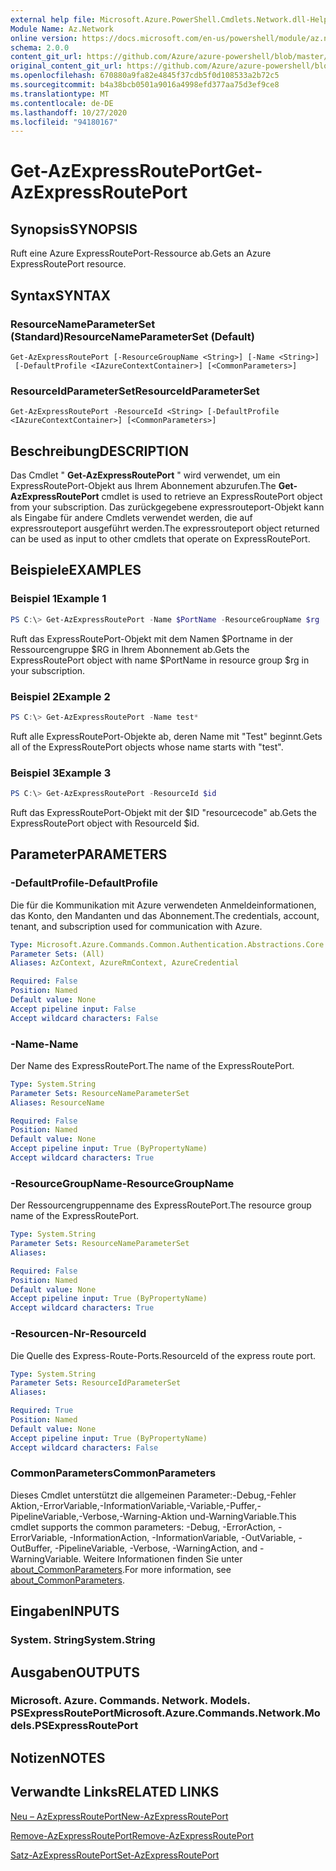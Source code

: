 ```yaml
---
external help file: Microsoft.Azure.PowerShell.Cmdlets.Network.dll-Help.xml
Module Name: Az.Network
online version: https://docs.microsoft.com/en-us/powershell/module/az.network/get-azexpressrouteport
schema: 2.0.0
content_git_url: https://github.com/Azure/azure-powershell/blob/master/src/Network/Network/help/Get-AzExpressRoutePort.md
original_content_git_url: https://github.com/Azure/azure-powershell/blob/master/src/Network/Network/help/Get-AzExpressRoutePort.md
ms.openlocfilehash: 670880a9fa82e4845f37cdb5f0d108533a2b72c5
ms.sourcegitcommit: b4a38bcb0501a9016a4998efd377aa75d3ef9ce8
ms.translationtype: MT
ms.contentlocale: de-DE
ms.lasthandoff: 10/27/2020
ms.locfileid: "94180167"
---
```

# <span data-ttu-id="8eaff-101">Get-AzExpressRoutePort</span><span class="sxs-lookup"><span data-stu-id="8eaff-101">Get-AzExpressRoutePort</span></span>

## <span data-ttu-id="8eaff-102">Synopsis</span><span class="sxs-lookup"><span data-stu-id="8eaff-102">SYNOPSIS</span></span>
<span data-ttu-id="8eaff-103">Ruft eine Azure ExpressRoutePort-Ressource ab.</span><span class="sxs-lookup"><span data-stu-id="8eaff-103">Gets an Azure ExpressRoutePort resource.</span></span>

## <span data-ttu-id="8eaff-104">Syntax</span><span class="sxs-lookup"><span data-stu-id="8eaff-104">SYNTAX</span></span>

### <span data-ttu-id="8eaff-105">ResourceNameParameterSet (Standard)</span><span class="sxs-lookup"><span data-stu-id="8eaff-105">ResourceNameParameterSet (Default)</span></span>
```
Get-AzExpressRoutePort [-ResourceGroupName <String>] [-Name <String>]
 [-DefaultProfile <IAzureContextContainer>] [<CommonParameters>]
```

### <span data-ttu-id="8eaff-106">ResourceIdParameterSet</span><span class="sxs-lookup"><span data-stu-id="8eaff-106">ResourceIdParameterSet</span></span>
```
Get-AzExpressRoutePort -ResourceId <String> [-DefaultProfile <IAzureContextContainer>] [<CommonParameters>]
```

## <span data-ttu-id="8eaff-107">Beschreibung</span><span class="sxs-lookup"><span data-stu-id="8eaff-107">DESCRIPTION</span></span>
<span data-ttu-id="8eaff-108">Das Cmdlet " **Get-AzExpressRoutePort** " wird verwendet, um ein ExpressRoutePort-Objekt aus Ihrem Abonnement abzurufen.</span><span class="sxs-lookup"><span data-stu-id="8eaff-108">The **Get-AzExpressRoutePort** cmdlet is used to retrieve an ExpressRoutePort object from your subscription.</span></span> <span data-ttu-id="8eaff-109">Das zurückgegebene expressrouteport-Objekt kann als Eingabe für andere Cmdlets verwendet werden, die auf expressrouteport ausgeführt werden.</span><span class="sxs-lookup"><span data-stu-id="8eaff-109">The expressrouteport object returned can be used as input to other cmdlets that operate on ExpressRoutePort.</span></span>

## <span data-ttu-id="8eaff-110">Beispiele</span><span class="sxs-lookup"><span data-stu-id="8eaff-110">EXAMPLES</span></span>

### <span data-ttu-id="8eaff-111">Beispiel 1</span><span class="sxs-lookup"><span data-stu-id="8eaff-111">Example 1</span></span>
```powershell
PS C:\> Get-AzExpressRoutePort -Name $PortName -ResourceGroupName $rg
```

<span data-ttu-id="8eaff-112">Ruft das ExpressRoutePort-Objekt mit dem Namen $Portname in der Ressourcengruppe $RG in Ihrem Abonnement ab.</span><span class="sxs-lookup"><span data-stu-id="8eaff-112">Gets the ExpressRoutePort object with name $PortName in resource group $rg in your subscription.</span></span>

### <span data-ttu-id="8eaff-113">Beispiel 2</span><span class="sxs-lookup"><span data-stu-id="8eaff-113">Example 2</span></span>
```powershell
PS C:\> Get-AzExpressRoutePort -Name test*
```

<span data-ttu-id="8eaff-114">Ruft alle ExpressRoutePort-Objekte ab, deren Name mit "Test" beginnt.</span><span class="sxs-lookup"><span data-stu-id="8eaff-114">Gets all of the ExpressRoutePort objects whose name starts with "test".</span></span>

### <span data-ttu-id="8eaff-115">Beispiel 3</span><span class="sxs-lookup"><span data-stu-id="8eaff-115">Example 3</span></span>
```powershell
PS C:\> Get-AzExpressRoutePort -ResourceId $id
```

<span data-ttu-id="8eaff-116">Ruft das ExpressRoutePort-Objekt mit der $ID "resourcecode" ab.</span><span class="sxs-lookup"><span data-stu-id="8eaff-116">Gets the ExpressRoutePort object with ResourceId $id.</span></span> 

## <span data-ttu-id="8eaff-117">Parameter</span><span class="sxs-lookup"><span data-stu-id="8eaff-117">PARAMETERS</span></span>

### <span data-ttu-id="8eaff-118">-DefaultProfile</span><span class="sxs-lookup"><span data-stu-id="8eaff-118">-DefaultProfile</span></span>
<span data-ttu-id="8eaff-119">Die für die Kommunikation mit Azure verwendeten Anmeldeinformationen, das Konto, den Mandanten und das Abonnement.</span><span class="sxs-lookup"><span data-stu-id="8eaff-119">The credentials, account, tenant, and subscription used for communication with Azure.</span></span>

```yaml
Type: Microsoft.Azure.Commands.Common.Authentication.Abstractions.Core.IAzureContextContainer
Parameter Sets: (All)
Aliases: AzContext, AzureRmContext, AzureCredential

Required: False
Position: Named
Default value: None
Accept pipeline input: False
Accept wildcard characters: False
```

### <span data-ttu-id="8eaff-120">-Name</span><span class="sxs-lookup"><span data-stu-id="8eaff-120">-Name</span></span>
<span data-ttu-id="8eaff-121">Der Name des ExpressRoutePort.</span><span class="sxs-lookup"><span data-stu-id="8eaff-121">The name of the ExpressRoutePort.</span></span>

```yaml
Type: System.String
Parameter Sets: ResourceNameParameterSet
Aliases: ResourceName

Required: False
Position: Named
Default value: None
Accept pipeline input: True (ByPropertyName)
Accept wildcard characters: True
```

### <span data-ttu-id="8eaff-122">-ResourceGroupName</span><span class="sxs-lookup"><span data-stu-id="8eaff-122">-ResourceGroupName</span></span>
<span data-ttu-id="8eaff-123">Der Ressourcengruppenname des ExpressRoutePort.</span><span class="sxs-lookup"><span data-stu-id="8eaff-123">The resource group name of the ExpressRoutePort.</span></span>

```yaml
Type: System.String
Parameter Sets: ResourceNameParameterSet
Aliases:

Required: False
Position: Named
Default value: None
Accept pipeline input: True (ByPropertyName)
Accept wildcard characters: True
```

### <span data-ttu-id="8eaff-124">-Resourcen-Nr</span><span class="sxs-lookup"><span data-stu-id="8eaff-124">-ResourceId</span></span>
<span data-ttu-id="8eaff-125">Die Quelle des Express-Route-Ports.</span><span class="sxs-lookup"><span data-stu-id="8eaff-125">ResourceId of the express route port.</span></span>

```yaml
Type: System.String
Parameter Sets: ResourceIdParameterSet
Aliases:

Required: True
Position: Named
Default value: None
Accept pipeline input: True (ByPropertyName)
Accept wildcard characters: False
```

### <span data-ttu-id="8eaff-126">CommonParameters</span><span class="sxs-lookup"><span data-stu-id="8eaff-126">CommonParameters</span></span>
<span data-ttu-id="8eaff-127">Dieses Cmdlet unterstützt die allgemeinen Parameter:-Debug,-Fehler Aktion,-ErrorVariable,-InformationVariable,-Variable,-Puffer,-PipelineVariable,-Verbose,-Warning-Aktion und-WarningVariable.</span><span class="sxs-lookup"><span data-stu-id="8eaff-127">This cmdlet supports the common parameters: -Debug, -ErrorAction, -ErrorVariable, -InformationAction, -InformationVariable, -OutVariable, -OutBuffer, -PipelineVariable, -Verbose, -WarningAction, and -WarningVariable.</span></span> <span data-ttu-id="8eaff-128">Weitere Informationen finden Sie unter [about_CommonParameters](http://go.microsoft.com/fwlink/?LinkID=113216).</span><span class="sxs-lookup"><span data-stu-id="8eaff-128">For more information, see [about_CommonParameters](http://go.microsoft.com/fwlink/?LinkID=113216).</span></span>

## <span data-ttu-id="8eaff-129">Eingaben</span><span class="sxs-lookup"><span data-stu-id="8eaff-129">INPUTS</span></span>

### <span data-ttu-id="8eaff-130">System. String</span><span class="sxs-lookup"><span data-stu-id="8eaff-130">System.String</span></span>

## <span data-ttu-id="8eaff-131">Ausgaben</span><span class="sxs-lookup"><span data-stu-id="8eaff-131">OUTPUTS</span></span>

### <span data-ttu-id="8eaff-132">Microsoft. Azure. Commands. Network. Models. PSExpressRoutePort</span><span class="sxs-lookup"><span data-stu-id="8eaff-132">Microsoft.Azure.Commands.Network.Models.PSExpressRoutePort</span></span>

## <span data-ttu-id="8eaff-133">Notizen</span><span class="sxs-lookup"><span data-stu-id="8eaff-133">NOTES</span></span>

## <span data-ttu-id="8eaff-134">Verwandte Links</span><span class="sxs-lookup"><span data-stu-id="8eaff-134">RELATED LINKS</span></span>

[<span data-ttu-id="8eaff-135">Neu – AzExpressRoutePort</span><span class="sxs-lookup"><span data-stu-id="8eaff-135">New-AzExpressRoutePort</span></span>](./New-AzExpressRoutePort.md)

[<span data-ttu-id="8eaff-136">Remove-AzExpressRoutePort</span><span class="sxs-lookup"><span data-stu-id="8eaff-136">Remove-AzExpressRoutePort</span></span>](./Remove-AzExpressRoutePort.md)

[<span data-ttu-id="8eaff-137">Satz-AzExpressRoutePort</span><span class="sxs-lookup"><span data-stu-id="8eaff-137">Set-AzExpressRoutePort</span></span>](./Set-AzExpressRoutePort.md)
